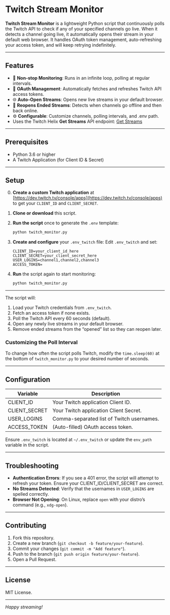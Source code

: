 # Twitch Stream Monitor

**Twitch Stream Monitor** is a lightweight Python script that continuously polls the Twitch API to check if any of your specified channels go live. When it detects a channel going live, it automatically opens their stream in your default web browser. It handles OAuth token management, auto-refreshing your access token, and will keep retrying indefinitely.

---

## Features

- 🔄 **Non-stop Monitoring**: Runs in an infinite loop, polling at regular intervals.
- 🔑 **OAuth Management**: Automatically fetches and refreshes Twitch API access tokens.
- 🌐 **Auto-Open Streams**: Opens new live streams in your default browser.
- 🔄 **Reopens Ended Streams**: Detects when channels go offline and then back online.
- ⚙️ **Configurable**: Customize channels, polling intervals, and .env path.
- Uses the Twitch Helix **Get Streams** API endpoint: [Get Streams](https://dev.twitch.tv/docs/api/reference/#get-streams)

---

## Prerequisites

- Python 3.6 or higher
- A Twitch Application (for Client ID & Secret)

---

## Setup
0. **Create a custom Twitch application** at [https://dev.twitch.tv/console/apps](https://dev.twitch.tv/console/apps) to get your `CLIENT_ID` and `CLIENT_SECRET`.

1. **Clone or download** this script.

2. **Run the script** once to generate the `.env` template:

   ```bash
   python twitch_monitor.py
   ```

3. **Create and configure** your `.env_twitch` file:
   Edit `.env_twitch` and set:
   ```dotenv
   CLIENT_ID=your_client_id_here
   CLIENT_SECRET=your_client_secret_here
   USER_LOGINS=channel1,channel2,channel3
   ACCESS_TOKEN=
   ```

4. **Run** the script again to start monitoring:

   ```bash
   python twitch_monitor.py
   ```

---

The script will:
1. Load your Twitch credentials from `.env_twitch`.
2. Fetch an access token if none exists.
3. Poll the Twitch API every 60 seconds (default).
4. Open any newly live streams in your default browser.
5. Remove ended streams from the “opened” list so they can reopen later.

### Customizing the Poll Interval

To change how often the script polls Twitch, modify the `time.sleep(60)` at the bottom of `twitch_monitor.py` to your desired number of seconds.

---

## Configuration

| Variable      | Description                                 |
| ------------- | ------------------------------------------- |
| CLIENT_ID     | Your Twitch application Client ID.          |
| CLIENT_SECRET | Your Twitch application Client Secret.      |
| USER_LOGINS   | Comma-separated list of Twitch usernames.   |
| ACCESS_TOKEN  | (Auto-filled) OAuth access token.           |

Ensure `.env_twitch` is located at `~/.env_twitch` or update the `env_path` variable in the script.

---

## Troubleshooting

- **Authentication Errors**: If you see a 401 error, the script will attempt to refresh your token. Ensure your CLIENT_ID/CLIENT_SECRET are correct.
- **No Streams Detected**: Verify that the usernames in `USER_LOGINS` are spelled correctly.
- **Browser Not Opening**: On Linux, replace `open` with your distro’s command (e.g., `xdg-open`).

---

## Contributing

1. Fork this repository.
2. Create a new branch (`git checkout -b feature/your-feature`).
3. Commit your changes (`git commit -m "Add feature"`).
4. Push to the branch (`git push origin feature/your-feature`).
5. Open a Pull Request.

---

## License

MIT License.

---

*Happy streaming!*
